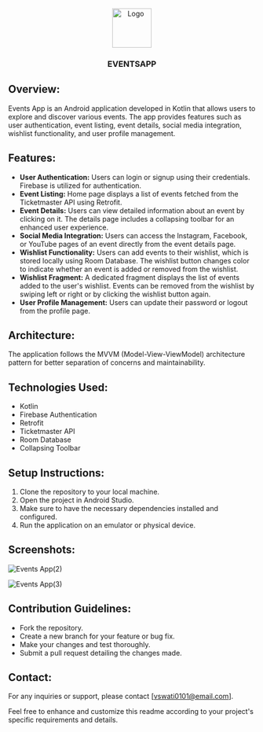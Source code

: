 <br />
<p align="center">
  <a href="https://github.com/vswati0101/EventsApp/assets/140166757/7c913be9-7e3e-49f2-8122-8c4b6205dc60">
    <img src="https://github.com/vswati0101/EventsApp/assets/140166757/7c913be9-7e3e-49f2-8122-8c4b6205dc60" alt="Logo" width="80" height="80">
  </a>
  <h3 align="center">EVENTSAPP</h3>
  
## Overview:
Events App is an Android application developed in Kotlin that allows users to explore and discover various events. The app provides features such as user authentication, event listing, event details, social media integration, wishlist functionality, and user profile management.

## Features:
- **User Authentication:** Users can login or signup using their credentials. Firebase is utilized for authentication.
- **Event Listing:** Home page displays a list of events fetched from the Ticketmaster API using Retrofit.
- **Event Details:** Users can view detailed information about an event by clicking on it. The details page includes a collapsing toolbar for an enhanced user experience.
- **Social Media Integration:** Users can access the Instagram, Facebook, or YouTube pages of an event directly from the event details page.
- **Wishlist Functionality:** Users can add events to their wishlist, which is stored locally using Room Database. The wishlist button changes color to indicate whether an event is added or removed from the wishlist.
- **Wishlist Fragment:** A dedicated fragment displays the list of events added to the user's wishlist. Events can be removed from the wishlist by swiping left or right or by clicking the wishlist button again.
- **User Profile Management:** Users can update their password or logout from the profile page.

## Architecture:
The application follows the MVVM (Model-View-ViewModel) architecture pattern for better separation of concerns and maintainability.

## Technologies Used:
- Kotlin
- Firebase Authentication
- Retrofit
- Ticketmaster API
- Room Database
- Collapsing Toolbar

## Setup Instructions:
1. Clone the repository to your local machine.
2. Open the project in Android Studio.
3. Make sure to have the necessary dependencies installed and configured.
4. Run the application on an emulator or physical device.

## Screenshots:
![Events App(2)](https://github.com/vswati0101/FamSafety/assets/140166757/3560a2b6-82c0-4b9f-b267-5d431b322414)

![Events App(3)](https://github.com/vswati0101/FamSafety/assets/140166757/0b1a31a7-ae47-4652-a1ff-c0ad7337ac59)


## Contribution Guidelines:
- Fork the repository.
- Create a new branch for your feature or bug fix.
- Make your changes and test thoroughly.
- Submit a pull request detailing the changes made.

## Contact:
For any inquiries or support, please contact [vswati0101@email.com].

Feel free to enhance and customize this readme according to your project's specific requirements and details.
